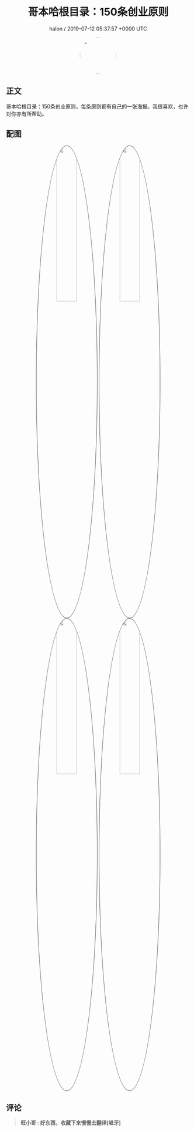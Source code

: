 <h1 align="center">哥本哈根目录：150条创业原则</h1>
<p align="center">
    <a>halon / 2019-07-12 05:37:57 &#43;0000 UTC</a>
</p>

<div align="center">
    <img src="https://images.zsxq.com/Fi18SK4tHh-R_by6LbnGh5MUCM0a?e=1590940799&amp;token=kIxbL07-8jAj8w1n4s9zv64FuZZNEATmlU_Vm6zD:ce5aDZ6orFCrB7HhUaKEdR94T0g=" width="100" height="100" style="border:1px solid;border-radius:50%; color:#ffffff"/>
</div>

## 正文

<div>
 哥本哈根目录：150条创业原则，每条原则都有自己的一张海报。我很喜欢，也许对你亦有所帮助。
</div>

## 配图
<div class="image" align="center">

<img src="https://images.zsxq.com/Fh1NWwO7sHG8-Tx5kde4C-bWrUql?imageMogr2/auto-orient/thumbnail/800x/format/jpg/blur/1x0/quality/75&amp;e=1590940799&amp;token=kIxbL07-8jAj8w1n4s9zv64FuZZNEATmlU_Vm6zD:rXM812iFRZ4oOvUpSIJAScxNa3w=" width="33%" height="33%" style="border:1px solid;border-radius:50%; color:#3c3f41"/>

<img src="https://images.zsxq.com/FmudkHCXE--5pkBjTQVq1XwrI6xF?imageMogr2/auto-orient/thumbnail/800x/format/jpg/blur/1x0/quality/75&amp;e=1590940799&amp;token=kIxbL07-8jAj8w1n4s9zv64FuZZNEATmlU_Vm6zD:F4YkwDGjdy3I1DDlHMLBUGir82A=" width="33%" height="33%" style="border:1px solid;border-radius:50%; color:#3c3f41"/>

<img src="https://images.zsxq.com/FsKtcUTs4k1w38nVNvJfSjIBxtB1?imageMogr2/auto-orient/thumbnail/800x/format/jpg/blur/1x0/quality/75&amp;e=1590940799&amp;token=kIxbL07-8jAj8w1n4s9zv64FuZZNEATmlU_Vm6zD:MGx_aVbIhZPwPTxABfAPU7lDC10=" width="33%" height="33%" style="border:1px solid;border-radius:50%; color:#3c3f41"/>

<img src="https://images.zsxq.com/Fv15tVPaS2fTh9dtksb6rlOVpiFA?imageMogr2/auto-orient/thumbnail/800x/format/jpg/blur/1x0/quality/75&amp;e=1590940799&amp;token=kIxbL07-8jAj8w1n4s9zv64FuZZNEATmlU_Vm6zD:2jXTXm3g_6y6thx00A-rNR9ViL0=" width="33%" height="33%" style="border:1px solid;border-radius:50%; color:#3c3f41"/>

</div>

## 评论

<div align="left">
<div>

<blockquote >
<span> <strong>旺小哥 : 好东西，收藏下来慢慢去翻译[呲牙] </strong></span>
</blockquote>

</div>
</div>